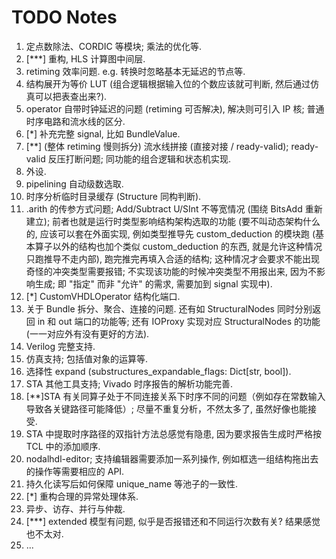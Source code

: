 # TODO Notes

1. 定点数除法、CORDIC 等模块; 乘法的优化等.
2. [***] 重构, HLS 计算图中间层.
3. retiming 效率问题. e.g. 转换时忽略基本无延迟的节点等.
4. 结构展开为等价 LUT (组合逻辑根据输入位的个数应该就可判断, 然后通过仿真可以把表查出来?).
5. operator 自带时钟延迟的问题 (retiming 可否解决), 解决则可引入 IP 核; 普通时序电路和流水线的区分.
6. [*] 补充完整 signal, 比如 BundleValue.
7. [**] (整体 retiming 慢则拆分) 流水线拼接 (直接对接 / ready-valid); ready-valid 反压打断问题; 同功能的组合逻辑和状态机实现.
8. 外设.
9.  pipelining 自动级数选取.
10. 时序分析临时目录缓存 (Structure 同构判断).
11. .arith 的传参方式问题; Add/Subtract U/SInt 不等宽情况 (围绕 BitsAdd 重新建立); 前者也就是运行时类型影响结构架构选取的功能 (要不叫动态架构什么的, 应该可以套在外面实现, 例如类型推导先 custom_deduction 的模块跑 (基本算子以外的结构也加个类似 custom_deduction 的东西, 就是允许这种情况只跑推导不走内部), 跑完推完再填入合适的结构; 这种情况才会要求不能出现奇怪的冲突类型需要报错; 不实现该功能的时候冲突类型不用报出来, 因为不影响生成; 即 "指定" 而非 "允许" 的需求, 需要加到 signal 实现中).
12. [*] CustomVHDLOperator 结构化端口.
13. 关于 Bundle 拆分、聚合、连接的问题. 还有如 StructuralNodes 同时分别返回 in 和 out 端口的功能等; 还有 IOProxy 实现对应 StructuralNodes 的功能 (一一对应外有没有更好的方法).
14. Verilog 完整支持.
15. 仿真支持; 包括值对象的运算等.
16. 选择性 expand (substructures_expandable_flags: Dict[str, bool]).
17. STA 其他工具支持; Vivado 时序报告的解析功能完善.
18. [**]STA 有关同算子处于不同连接关系下时序不同的问题（例如存在常数输入导致各关键路径可能降低）; 尽量不重复分析，不然太多了, 虽然好像也能接受.
19. STA 中提取时序路径的双指针方法总感觉有隐患, 因为要求报告生成时严格按 TCL 中的添加顺序.
20. nodalhdl-editor; 支持编辑器需要添加一系列操作, 例如框选一组结构拖出去的操作等需要相应的 API.
21. 持久化读写后如何保障 unique_name 等池子的一致性.
22. [*] 重构合理的异常处理体系.
23. 异步、访存、并行与仲裁.
24. [***] extended 模型有问题, 似乎是否报错还和不同运行次数有关? 结果感觉也不太对.
25. ...
